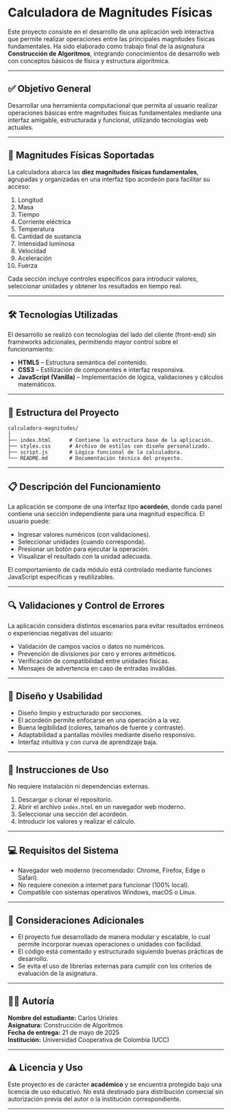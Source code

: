 # Calculadora de Magnitudes Físicas

Este proyecto consiste en el desarrollo de una aplicación web interactiva que permite realizar operaciones entre las principales magnitudes físicas fundamentales. Ha sido elaborado como trabajo final de la asignatura **Construcción de Algoritmos**, integrando conocimientos de desarrollo web con conceptos básicos de física y estructura algorítmica.

---

## ✅ Objetivo General

Desarrollar una herramienta computacional que permita al usuario realizar operaciones básicas entre magnitudes físicas fundamentales mediante una interfaz amigable, estructurada y funcional, utilizando tecnologías web actuales.

---

## 🧪 Magnitudes Físicas Soportadas

La calculadora abarca las **diez magnitudes físicas fundamentales**, agrupadas y organizadas en una interfaz tipo acordeón para facilitar su acceso:

1. Longitud  
2. Masa  
3. Tiempo  
4. Corriente eléctrica  
5. Temperatura  
6. Cantidad de sustancia  
7. Intensidad luminosa  
8. Velocidad  
9. Aceleración  
10. Fuerza  

Cada sección incluye controles específicos para introducir valores, seleccionar unidades y obtener los resultados en tiempo real.

---

## 🛠️ Tecnologías Utilizadas

El desarrollo se realizó con tecnologías del lado del cliente (front-end) sin frameworks adicionales, permitiendo mayor control sobre el funcionamiento:

- **HTML5** – Estructura semántica del contenido.
- **CSS3** – Estilización de componentes e interfaz responsiva.
- **JavaScript (Vanilla)** – Implementación de lógica, validaciones y cálculos matemáticos.

---

## 🧩 Estructura del Proyecto

```
calculadora-magnitudes/
│
├── index.html      # Contiene la estructura base de la aplicación.
├── styles.css      # Archivo de estilos con diseño personalizado.
├── script.js       # Lógica funcional de la calculadora.
└── README.md       # Documentación técnica del proyecto.
```

---

## 📋 Descripción del Funcionamiento

La aplicación se compone de una interfaz tipo **acordeón**, donde cada panel contiene una sección independiente para una magnitud específica. El usuario puede:

- Ingresar valores numéricos (con validaciones).
- Seleccionar unidades (cuando corresponda).
- Presionar un botón para ejecutar la operación.
- Visualizar el resultado con la unidad adecuada.

El comportamiento de cada módulo está controlado mediante funciones JavaScript específicas y reutilizables.

---

## 🔍 Validaciones y Control de Errores

La aplicación considera distintos escenarios para evitar resultados erróneos o experiencias negativas del usuario:

- Validación de campos vacíos o datos no numéricos.
- Prevención de divisiones por cero y errores aritméticos.
- Verificación de compatibilidad entre unidades físicas.
- Mensajes de advertencia en caso de entradas inválidas.

---

## 🎨 Diseño y Usabilidad

- Diseño limpio y estructurado por secciones.
- El acordeón permite enfocarse en una operación a la vez.
- Buena legibilidad (colores, tamaños de fuente y contraste).
- Adaptabilidad a pantallas móviles mediante diseño responsivo.
- Interfaz intuitiva y con curva de aprendizaje baja.

---

## 🚀 Instrucciones de Uso

No requiere instalación ni dependencias externas.

1. Descargar o clonar el repositorio.
2. Abrir el archivo `index.html` en un navegador web moderno.
3. Seleccionar una sección del acordeón.
4. Introducir los valores y realizar el cálculo.

---

## 💻 Requisitos del Sistema

- Navegador web moderno (recomendado: Chrome, Firefox, Edge o Safari).
- No requiere conexión a internet para funcionar (100% local).
- Compatible con sistemas operativos Windows, macOS o Linux.

---

## 📎 Consideraciones Adicionales

- El proyecto fue desarrollado de manera modular y escalable, lo cual permite incorporar nuevas operaciones o unidades con facilidad.
- El código está comentado y estructurado siguiendo buenas prácticas de desarrollo.
- Se evita el uso de librerías externas para cumplir con los criterios de evaluación de la asignatura.

---

## 👨‍💻 Autoría

**Nombre del estudiante:** Carlos Urieles  
**Asignatura:** Construcción de Algoritmos  
**Fecha de entrega:** 21 de mayo de 2025  
**Institución:** Universidad Cooperativa de Colombia (UCC)

---

## ⚠️ Licencia y Uso

Este proyecto es de carácter **académico** y se encuentra protegido bajo una licencia de uso educativo. No está destinado para distribución comercial sin autorización previa del autor o la institución correspondiente.

---